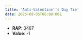 ```yaml
---
title: 'Anti-Valentine''s Day Tie'
date: 2025-08-05T00:00:00Z
---
```

- **RAP**: 3487
- **Value**: -1
